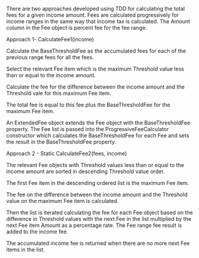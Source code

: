 There are two approaches developed using TDD for calculating the total fees for a given income amount. 
Fees are calculated progressively for income ranges in the same way that income tax is calculated.
The Amount column in the Fee object is percent fee for the fee range.


Approach 1- CalculateFee1(income)

Calculate the BaseThresholdFee as the accumulated fees for each of the previous range fees for all the fees. 

Select the relevant Fee item which is the maximum Threshold value less than or equal to the income amount.
 
Calculate the fee for the difference between the income amount and the Threshold vale for this maximum Fee item.

The total fee is equal to this fee plus the BaseThresholdFee for the maximum Fee item.

An ExtendedFee object extends the Fee object with the BaseThresholdFee property.
The Fee list is passed into the ProgressiveFeeCalculator constructor which calculates the BaseThresholdFee for each Fee and sets the result in the BaseThresholdFee property.


Approach 2 - Static CalculateFee2(fees, income)

The relevant Fee objects with Threshold values less than or equal to the income amount are sorted in descending Threshold value order.

The first Fee item in the descending ordered list is the maximum Fee item. 

The fee on the difference between the income amount and the Threshold value on the maximum Fee item is calculated.

Then the list is iterated calculating the fee for each Fee object based on the difference in Threshold values with the next Fee in the list multiplied by the next Fee item Amount as a percentage rate. The Fee range fee result is added to the income fee.

The accumulated income fee is returned when there are no more next Fee items in the list. 
